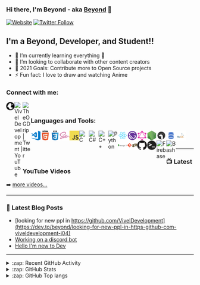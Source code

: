 ### Hi there, I'm Beyond - aka [Beyond][website] 👋

[![Website](https://img.shields.io/website?label=vivel.tech&style=for-the-badge&url=https://vivel.tech)](https://vivel.tech)
[![Twitter Follow](https://img.shields.io/twitter/follow/TheOGDrip?color=1DA1F2&logo=twitter&style=for-the-badge)](https://twitter.com/intent/follow?original_referer=https%3A%2F%2Fgithub.com%2FcodeSTACKr&screen_name=TheOGDrip)

## I'm a Beyond, Developer, and Student!!

- 🌱 I’m currently learning everything 🤣
- 👯 I’m looking to collaborate with other content creators
- 🥅 2021 Goals: Contribute more to Open Source projects
- ⚡ Fun fact: I love to draw and watching Anime


### Connect with me:

[<img align="left" alt="vivel.tech" width="22px" src="https://raw.githubusercontent.com/iconic/open-iconic/master/svg/globe.svg" />][website]
[<img align="left" alt="Vivel Development | YouTube" width="22px" src="https://cdn.jsdelivr.net/npm/simple-icons@v3/icons/youtube.svg" />][youtube]
[<img align="left" alt="TheOGDrip | Twitter" width="22px" src="https://cdn.jsdelivr.net/npm/simple-icons@v3/icons/twitter.svg" />][twitter]

<br />

### Languages and Tools:

<img align="left" alt="Visual Studio Code" width="26px" src="https://raw.githubusercontent.com/github/explore/80688e429a7d4ef2fca1e82350fe8e3517d3494d/topics/visual-studio-code/visual-studio-code.png" />
<img align="left" alt="HTML5" width="26px" src="https://raw.githubusercontent.com/github/explore/80688e429a7d4ef2fca1e82350fe8e3517d3494d/topics/html/html.png" />
<img align="left" alt="CSS3" width="26px" src="https://raw.githubusercontent.com/github/explore/80688e429a7d4ef2fca1e82350fe8e3517d3494d/topics/css/css.png" />
<img align="left" alt="Sass" width="26px" src="https://raw.githubusercontent.com/github/explore/80688e429a7d4ef2fca1e82350fe8e3517d3494d/topics/sass/sass.png" />
<img align="left" alt="JavaScript" width="26px" src="https://raw.githubusercontent.com/github/explore/80688e429a7d4ef2fca1e82350fe8e3517d3494d/topics/javascript/javascript.png" />
<img align="left" alt="C" width="26px" src="https://cdn.discordapp.com/attachments/816957777603592202/820365940175929344/c-programming-569564.png" />
<img align="left" alt="C#" width="26px" src="https://cdn.discordapp.com/attachments/816957777603592202/820366568340848670/c-sharp-c-logo-02F17714BA-seeklogo.png" />
<img align="left" alt="C++" width="26px" src="https://cdn.discordapp.com/attachments/816957777603592202/820366291570524260/306px-ISO_C2B2B_Logo.png" />
<img align="left" alt="Python" width="26px" src="https://cdn.discordapp.com/attachments/816957624489738291/820368083192774666/1200px-Python-logo-notext.png" />

<img align="left" alt="React" width="26px" src="https://raw.githubusercontent.com/github/explore/80688e429a7d4ef2fca1e82350fe8e3517d3494d/topics/react/react.png" />
<img align="left" alt="Gatsby" width="26px" src="https://raw.githubusercontent.com/github/explore/e94815998e4e0713912fed477a1f346ec04c3da2/topics/gatsby/gatsby.png" />
<img align="left" alt="GraphQL" width="26px" src="https://raw.githubusercontent.com/github/explore/80688e429a7d4ef2fca1e82350fe8e3517d3494d/topics/graphql/graphql.png" />
<img align="left" alt="Node.js" width="26px" src="https://raw.githubusercontent.com/github/explore/80688e429a7d4ef2fca1e82350fe8e3517d3494d/topics/nodejs/nodejs.png" />

<img align="left" alt="Deno" width="26px" src="https://raw.githubusercontent.com/github/explore/361e2821e2dea67711cde99c9c40ed357061cf27/topics/deno/deno.png" />
<img align="left" alt="SQL" width="26px" src="https://raw.githubusercontent.com/github/explore/80688e429a7d4ef2fca1e82350fe8e3517d3494d/topics/sql/sql.png" />
<img align="left" alt="MySQL" width="26px" src="https://raw.githubusercontent.com/github/explore/80688e429a7d4ef2fca1e82350fe8e3517d3494d/topics/mysql/mysql.png" />
<img align="left" alt="MongoDB" width="26px" src="https://raw.githubusercontent.com/github/explore/80688e429a7d4ef2fca1e82350fe8e3517d3494d/topics/mongodb/mongodb.png" />
<img align="left" alt="Git" width="26px" src="https://raw.githubusercontent.com/github/explore/80688e429a7d4ef2fca1e82350fe8e3517d3494d/topics/git/git.png" />
<img align="left" alt="GitHub" width="26px" src="https://raw.githubusercontent.com/github/explore/78df643247d429f6cc873026c0622819ad797942/topics/github/github.png" />
<img align="left" alt="Terminal" width="26px" src="https://raw.githubusercontent.com/github/explore/80688e429a7d4ef2fca1e82350fe8e3517d3494d/topics/terminal/terminal.png" />
<img align="left" alt="Firebase" width="26px" src="https://cdn.discordapp.com/attachments/810874024066154516/820322135247290438/touchicon-180.png" />
<img align="left" alt="Bash" width="26px" src="https://cdn.discordapp.com/attachments/818063707686567956/820368676930584589/bPw5dqFC6v9WjNt40NgP8HUkHvG5jlyMMAAAAASUVORK5CYII.png" />

<br />
<br />

---

### 📺 Latest YouTube Videos

<!-- YOUTUBE:START -->
<!-- YOUTUBE:END -->

➡️ [more videos...](https://www.youtube.com/channel/UCLaT8K5Px6kG6J-uGznapvQ)

---

### 📕 Latest Blog Posts

<!-- BLOG-POST-LIST:START -->
- [looking for new ppl in https://github.com/VivelDevelopment](https://dev.to/beyond/looking-for-new-ppl-in-https-github-com-viveldevelopment-i04)
- [Working on a discord bot](https://dev.to/beyond/working-on-a-discord-bot-82a)
- [Hello I'm new to Dev](https://dev.to/beyond/hello-i-m-new-to-dev-3p4f)
<!-- BLOG-POST-LIST:END -->


---

<details>
  <summary>:zap: Recent GitHub Activity</summary>
  
<!--START_SECTION:activity-->
1. ❗️ Closed issue [#1](https://github.com/VivelDevelopment/Vivex/issues/1) in [VivelDevelopment/Vivex](https://github.com/VivelDevelopment/Vivex)
<!--END_SECTION:activity-->

</details>

<details>
  <summary>:zap: GitHub Stats</summary>

  [![Status](https://github-readme-stats.vercel.app/api?username=nani1734&show_icons=true&hide_border=true)](https://github.com/NANI1734)

</details>

<details>
  <summary>:zap: GitHub Top langs </summary>

  [![Top Langs](https://github-readme-stats.vercel.app/api/top-langs/?username=nani1734&layout=compact)](https://github.com/NANI1734)

</details>

[website]: https://vivel.tech
[twitter]: https://twitter.com/TheOGDrip
[youtube]: https://www.youtube.com/channel/UCLaT8K5Px6kG6J-uGznapvQ
